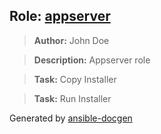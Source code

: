 ## Role: [appserver](appserver)
> **Author:** John Doe

> **Description:** Appserver role

> **Task:** Copy Installer

> **Task:** Run Installer



Generated by [ansible-docgen](https://www.github.com/starboarder2001/ansible-docgen)
